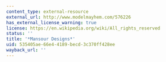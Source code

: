 ```yaml
---
content_type: external-resource
external_url: http://www.modelmayhem.com/576226
has_external_license_warning: true
license: https://en.wikipedia.org/wiki/All_rights_reserved
status: ''
title: '*Mansour Designs*'
uid: 535405ae-66e4-4189-becd-3c370ff428ee
wayback_url: ''
---
```

